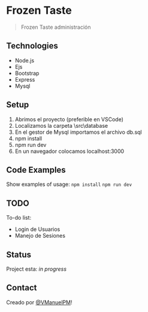 # Frozen Taste
> Frozen Taste administración


## Technologies
* Node.js
* Ejs
* Bootstrap
* Express
* Mysql

## Setup
1. Abrimos el proyecto (preferible en VSCode) 
2. Localizamos la carpeta \src\database
3. En el gestor de Mysql importamos el archivo db.sql
4. npm install
5. npm run dev
6. En un navegador colocamos localhost:3000

## Code Examples
Show examples of usage:
`npm install`
`npm run dev`

## TODO
To-do list:
* Login de Usuarios
* Manejo de Sesiones


## Status
Project esta: _in progress_

## Contact
Creado por [@VManuelPM](vpedraza@bancolombia.com)!